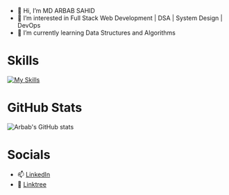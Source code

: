 
- 👋 Hi, I’m MD ARBAB SAHID
- 👀 I’m interested in Full Stack Web Development | DSA | System Design | DevOps
- 🌱 I’m currently learning Data Structures and Algorithms



# Skills
[![My Skills](https://skillicons.dev/icons?i=c,cpp,html,css,js,jquery,bootstrap,nextjs,react,redux,mongodb,mysql,nodejs,express,git,github,githubactions,jenkins,aws,firebase,docker,kubernetes)](https://skillicons.dev)

# GitHub Stats
![Arbab's GitHub stats](https://github-readme-stats.vercel.app/api?username=MD-ARBAB-SAHID&count_private=true&theme=radical)

# Socials

- 📫 [LinkedIn](https://www.linkedin.com/in/md-arbab-sahid/)
- 🌱 [Linktree](https://linktr.ee/Arbab1207)
<!---
MD-ARBAB-SAHID/MD-ARBAB-SAHID is a ✨ special ✨ repository because its `README.md` (this file) appears on your GitHub profile.
You can click the Preview link to take a look at your changes.
--->

